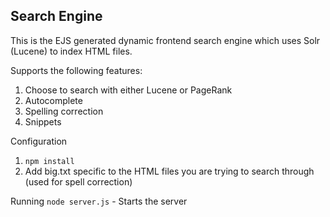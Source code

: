 ## Search Engine

This is the EJS generated dynamic frontend search engine which uses Solr (Lucene) to index HTML files. 

Supports the following features:
1. Choose to search with either Lucene or PageRank
2. Autocomplete
3. Spelling correction
4. Snippets

Configuration
1. ```npm install```
2. Add big.txt specific to the HTML files you are trying to search through (used for spell correction)

Running
```node server.js``` - Starts the server

